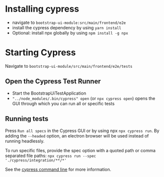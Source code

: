 # Installing cypress

* navigate to `bootstrap-ui-module:src/main/frontend/e2e`
* install the cypress dependency by using `yarn install`
* Optional: install npx globally by using `npm install -g npx`

# Starting Cypress

Navigate to `bootstrap-ui-module/src/main/frontend/e2e/tests`

## Open the Cypress Test Runner

* Start the BootstrapUiTestApplication
* `"../node_modules/.bin/cypress" open` (or `npx cypress open`) opens the GUI through which you can run all or specific tests 

## Running tests

Press `Run all specs` in the Cypress GUI  or by using npx `npx cypress run`.
By adding the `--headed` option, an electron browser will be used instead of running headlessly.

To run specific files, provide the spec option with a quoted path or comma separated file paths: `npx cypress run --spec './cypress/integration/**/*'`

See the [cypress command line](https://docs.cypress.io/guides/guides/command-line.html#Installation) for more information.


 